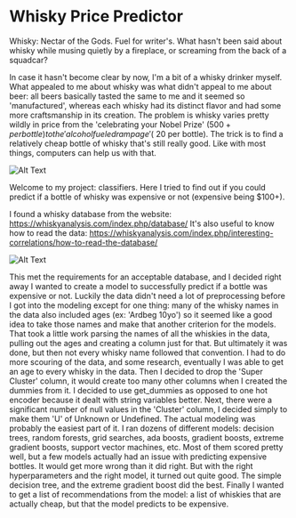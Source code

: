 # Whisky Price Predictor

Whisky: Nectar of the Gods. Fuel for writer's.
What hasn't been said about whisky while musing quietly by a fireplace, or screaming from the back of a squadcar?

In case it hasn't become clear by now, I'm a bit of a whisky drinker myself. What appealed to me about whisky was what didn't appeal to me about beer: all beers basically tasted the same to me and it seemed so 'manufactured', whereas each whisky had its distinct flavor and had some more craftsmanship in its creation.
The problem is whisky varies pretty wildly in price from the 'celebrating your Nobel Prize' ($500+ per bottle) to the 'alcohol fueled rampage' (~$20 per bottle). The trick is to find a relatively cheap bottle of whisky that's still really good. Like with most things, computers can help us with that.

![Alt Text](https://tenor.com/view/liquor-scotch-ron-burgundy-i-love-scotch-gif-14987760.gif)

Welcome to my project: classifiers. Here I tried to find out if you could predict if a bottle of whisky was expensive or not (expensive being $100+).

I found a whisky database from the website:
https://whiskyanalysis.com/index.php/database/
It's also useful to know how to read the data:
https://whiskyanalysis.com/index.php/interesting-correlations/how-to-read-the-database/

![Alt Text](https://i.gifer.com/3Ve.gif)

This met the requirements for an acceptable database, and I decided right away I wanted to create a model to successfully predict if a bottle was expensive or not. Luckily the data didn't need a lot of preprocessing before I got into the modeling except for one thing: many of the whisky names in the data also included ages (ex: 'Ardbeg 10yo') so it seemed like a good idea to take those names and make that another criterion for the models. That took a little work parsing the names of all the whiskies in the data, pulling out the ages and creating a column just for that. But ultimately it was done, but then not every whisky name followed that convention. I had to do more scouring of the data, and some research, eventually I was able to get an age to every whisky in the data.
Then I decided to drop the 'Super Cluster' column, it would create too many other columns when I created the dummies from it. I decided to use get_dummies as opposed to one hot encoder because it dealt with string variables better. Next, there were a significant number of null values in the 'Cluster' column, I decided simply to make them 'U' of Unknown or Undefined.
The actual modeling was probably the easiest part of it. I ran dozens of different models: decision trees, random forests, grid searches, ada boosts, gradient boosts, extreme gradient boosts, support vector machines, etc. Most of them scored pretty well, but a few models actually had an issue with predicting expensive bottles. It would get more wrong than it did right. But with the right hyperparameters and the right model, it turned out quite good. The simple decision tree, and the extreme gradient boost did the best.
Finally I wanted to get a list of recommendations from the model: a list of whiskies that are actually cheap, but that the model predicts to be expensive.
